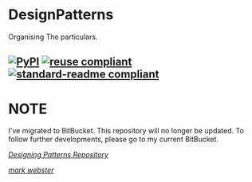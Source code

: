 # DesignPatterns
Organising The particulars.

[![PyPI](https://img.shields.io/pypi/l/fsfe-reuse.svg)](https://www.gnu.org/licenses/gpl-3.0.html)
[![reuse compliant](https://img.shields.io/badge/reuse-compliant-green.svg)](https://git.fsfe.org/reuse/reuse) 
[![standard-readme compliant](https://img.shields.io/badge/readme%20style-standard-brightgreen.svg?style=flat-square)](https://github.com/RichardLitt/standard-readme)
---

# NOTE
  I've migrated to BitBucket. This repository will no longer be updated. To follow further developments, please go to my current BitBucket.
  
  [*Designing Patterns Repository*](https://bitbucket.org/mwebster_/designpatterns)
  
  [*mark webster*](https://area03.bitbucket.io/)
